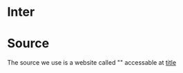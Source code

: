 # Inter
# Source
The source we use is a website called "" accessable at [title](https://data.chhs.ca.gov/dataset/surgical-site-infections-ssis-for-28-operative-procedures-in-california-hospitals/resource/7b8830e5-2de6-4749-8575-b64b9e8017df?view_id=d5542e29-963f-4493-a3ee-309e9ea5ac0d) 